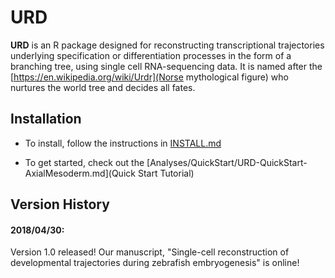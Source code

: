 # URD

**URD** is an R package designed for reconstructing transcriptional trajectories underlying specification or differentiation processes in the form of a branching tree, using single cell RNA-sequencing data. It is named after the [https://en.wikipedia.org/wiki/Urdr](Norse mythological figure) who nurtures the world tree and decides all fates.

## Installation

* To install, follow the instructions in [INSTALL.md](INSTALL.md)

* To get started, check out the [Analyses/QuickStart/URD-QuickStart-AxialMesoderm.md](Quick Start Tutorial)

## Version History

#### 2018/04/30:
Version 1.0 released! Our manuscript, "Single-cell reconstruction of developmental trajectories during zebrafish embryogenesis" is online!


	